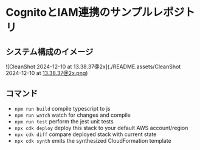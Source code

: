 # CognitoとIAM連携のサンプルレポジトリ

## システム構成のイメージ

![CleanShot 2024-12-10 at 13.38.37@2x](./README.assets/CleanShot 2024-12-10 at 13.38.37@2x.png)

## コマンド

* `npm run build`   compile typescript to js
* `npm run watch`   watch for changes and compile
* `npm run test`    perform the jest unit tests
* `npx cdk deploy`  deploy this stack to your default AWS account/region
* `npx cdk diff`    compare deployed stack with current state
* `npx cdk synth`   emits the synthesized CloudFormation template
